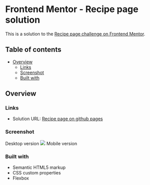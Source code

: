 # Frontend Mentor - Recipe page solution

This is a solution to the [Recipe page challenge on Frontend Mentor](https://www.frontendmentor.io/challenges/recipe-page-KiTsR8QQKm).

## Table of contents

- [Overview](#overview)
  - [Links](#links)
  - [Screenshot](#screenshot)
  - [Built with](#built-with)

## Overview

### Links

- Solution URL: [Recipe page on github pages](https://y-c-y-k-a.github.io/Recipe-page/)

### Screenshot

Desktop version
![](./screenshot.jpg)
Mobile version
![]()

### Built with

- Semantic HTML5 markup
- CSS custom properties
- Flexbox
